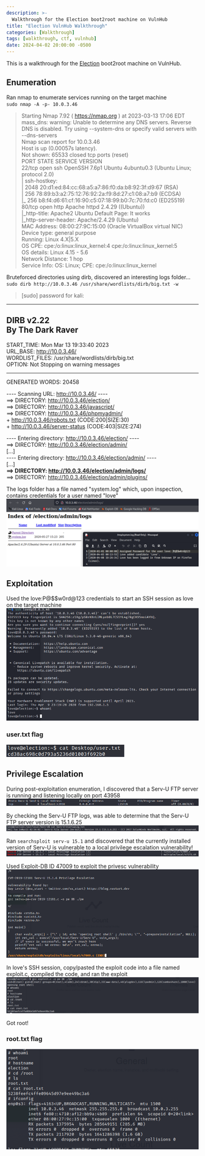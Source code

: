 ```yaml
---
description: >-
  Walkthrough for the Election boot2root machine on VulnHub
title: "Election VulnHub Walkthrough"
categories: [Walkthrough]
tags: [walkthrough, ctf, vulnhub]
date: 2024-04-02 20:00:00 -0500
---
```

This is a walkthrough for the [Election](https://www.vulnhub.com/entry/election-1,503/) boot2root machine on VulnHub.  
## Enumeration
Ran nmap to enumerate services running on the target machine  
`sudo nmap -A -p- 10.0.3.46`
>Starting Nmap 7.92 ( https://nmap.org ) at 2023-03-13 17:06 EDT  
mass_dns: warning: Unable to determine any DNS servers. Reverse DNS is disabled. Try using --system-dns or specify valid servers with --dns-servers  
Nmap scan report for 10.0.3.46  
Host is up (0.00057s latency).                                              
Not shown: 65533 closed tcp ports (reset)                                     
PORT   STATE SERVICE VERSION                                                  
22/tcp open  ssh     OpenSSH 7.6p1 Ubuntu 4ubuntu0.3 (Ubuntu Linux; protocol 2.0)  
| ssh-hostkey:                                                                 
|   2048 20:d1:ed:84:cc:68:a5:a7:86:f0:da:b8:92:3f:d9:67 (RSA)                  
|   256 78:89:b3:a2:75:12:76:92:2a:f9:8d:27:c1:08:a7:b9 (ECDSA)                  
|_  256 b8:f4:d6:61:cf:16:90:c5:07:18:99:b0:7c:70:fd:c0 (ED25519)                
80/tcp open  http    Apache httpd 2.4.29 ((Ubuntu))                              
|_http-title: Apache2 Ubuntu Default Page: It works                                
|_http-server-header: Apache/2.4.29 (Ubuntu)                                       
MAC Address: 08:00:27:9C:15:00 (Oracle VirtualBox virtual NIC)                     
Device type: general purpose                                                       
Running: Linux 4.X|5.X                                                               
OS CPE: cpe:/o:linux:linux\_kernel:4 cpe:/o:linux:linux\_kernel:5                      
OS details: Linux 4.15 - 5.6                                                         
Network Distance: 1 hop                                                               
Service Info: OS: Linux; CPE: cpe:/o:linux:linux\_kernel  

Bruteforced directories using dirb, discovered an interesting logs folder...  
`sudo dirb http://10.0.3.46 /usr/share/wordlists/dirb/big.txt -w`
>[sudo] password for kali:  
>  
-----------------  
DIRB v2.22    
By The Dark Raver  
-----------------  
>  
START_TIME: Mon Mar 13 19:33:40 2023  
URL_BASE: http://10.0.3.46/  
WORDLIST_FILES: /usr/share/wordlists/dirb/big.txt  
OPTION: Not Stopping on warning messages  
>  
-----------------  
>  
GENERATED WORDS: 20458                                                         
>  
---- Scanning URL: http://10.0.3.46/ ----  
==> DIRECTORY: http://10.0.3.46/election/                                                
==> DIRECTORY: http://10.0.3.46/javascript/                                              
==> DIRECTORY: http://10.0.3.46/phpmyadmin/                                              
\+ http://10.0.3.46/robots.txt (CODE:200|SIZE:30)                                         
\+ http://10.0.3.46/server-status (CODE:403|SIZE:274)                                     
>                                                                                         
---- Entering directory: http://10.0.3.46/election/ ----  
==> DIRECTORY: http://10.0.3.46/election/admin/                                          
[...]                                                                                         
---- Entering directory: http://10.0.3.46/election/admin/ ----  
[...]  
**==> DIRECTORY: http://10.0.3.46/election/admin/logs/**                                     
==> DIRECTORY: http://10.0.3.46/election/admin/plugins/                                  

The logs folder has a file named "system.log" which, upon inspection, contains credentials for a user named "love"  
![system.log file content](images/election_systemlog.png)  

## Exploitation
Used the love:P@$$w0rd@123 credentials to start an SSH session as love on the target machine
![SSH foothold](images/election_sshfoothold.png)  

### user.txt flag
![user flag](images/election_flag_user.png)  

## Privilege Escalation
During post-exploitation enumeration, I discovered that a Serv-U FTP server is running and listening locally on port 43958  
![Serv-U FTP listening](images/election_listening_servu.png)  

By checking the Serv-U FTP logs, was able to determine that the Serv-U FTP server version is 15.1.6.25  
![Serv-U FTP version](images/election_servu_version.png)  

Ran `searchsploit serv-u 15.1` and discovered that the currently installed version of Serv-U is vulnerable to a local privilege escalation vulnerability!  
![Exploit-DB Serv-U results](images/election_servu_exploitdb.png)  

Used Exploit-DB ID 47009 to exploit the privesc vulnerability  
![Exploit-DB ID 47009](images/election_servu_exploitcode.png)  

In love's SSH session, copy/pasted the exploit code into a file named exploit.c, compiled the code, and ran the exploit  
![Serv-U FTP exploit code compilation and execution](images/election_privesc.png)  

Got root!

### root.txt flag
![root.txt flag](images/election_flag_root.png)
